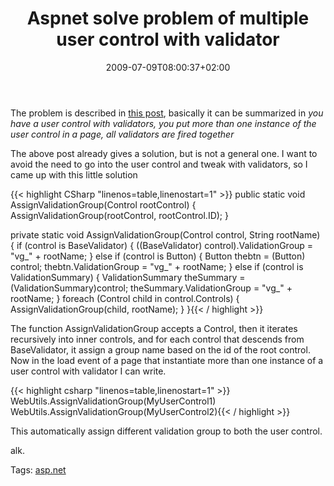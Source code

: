 ﻿---
title: "Aspnet solve problem of multiple user control with validator"
description: ""
date: 2009-07-09T08:00:37+02:00
draft: false
tags: [ASPNET]
categories: [ASPNET]
---
The problem is described in [this post](http://forums.asp.net/p/1402608/3040712.aspx), basically it can be summarized in *you have a user control with validators, you put more than one instance of the user control in a page, all validators are fired together*

The above post already gives a solution, but is not a general one. I want to avoid the need to go into the user control and tweak with validators, so I came up with this little solution

{{< highlight CSharp "linenos=table,linenostart=1" >}}
public static void AssignValidationGroup(Control rootControl)
{
    AssignValidationGroup(rootControl, rootControl.ID);
}

private static void AssignValidationGroup(Control control, String rootName)
{
    if (control is BaseValidator)
    {
        ((BaseValidator) control).ValidationGroup = "vg_" + rootName;
    } else if (control is Button)
    {
        Button thebtn = (Button) control;
        thebtn.ValidationGroup = "vg_" + rootName;
    }
    else if (control is ValidationSummary)
    {
        ValidationSummary theSummary = (ValidationSummary)control;
        theSummary.ValidationGroup = "vg_" + rootName;
    }
    foreach (Control child in control.Controls)
    {
        AssignValidationGroup(child, rootName);
    }
}{{< / highlight >}}

<!-- Code inserted with Steve Dunn's Windows Live Writer Code Formatter Plugin.  http://dunnhq.com -->

The function AssignValidationGroup accepts a Control, then it iterates recursively into inner controls, and for each control that descends from BaseValidator, it assign a group name based on the id of the root control. Now in the load event of a page that instantiate more than one instance of a user control with validator I can write.

{{< highlight csharp "linenos=table,linenostart=1" >}}
WebUtils.AssignValidationGroup(MyUserControl1)
WebUtils.AssignValidationGroup(MyUserControl2){{< / highlight >}}

<!-- Code inserted with Steve Dunn's Windows Live Writer Code Formatter Plugin.  http://dunnhq.com -->

This automatically assign different validation group to both the user control.

alk.

Tags: [asp.net](http://technorati.com/tag/asp.net)
